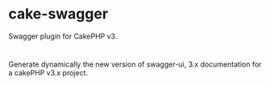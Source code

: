 # cake-swagger
Swagger plugin for CakePHP v3.
#
Generate dynamically the new version of swagger-ui, 3.x documentation for a cakePHP v3.x project.
